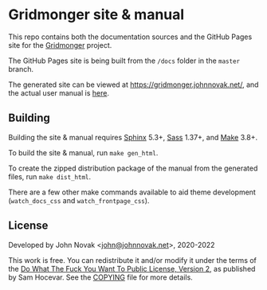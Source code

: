 # Gridmonger site & manual

This repo contains both the documentation sources and the GitHub Pages site
for the [Gridmonger](https://github.com/johnnovak/gridmonger) project.

The GitHub Pages site is being built from the `/docs` folder in the `master`
branch. 

The generated site can be viewed at https://gridmonger.johnnovak.net/, and the
actual user manual is [here](https://gridmonger.johnnovak.net/manual/contents.html).


## Building

Building the site & manual requires
[Sphinx](https://www.sphinx-doc.org/en/master/usage/installation.html) 5.3+,
[Sass](https://sass-lang.com/) 1.37+, and
[Make](https://www.gnu.org/software/make/) 3.8+.

To build the site & manual, run `make gen_html`.

To create the zipped distribution package of the manual from the generated
files, run `make dist_html`.

There are a few other make commands available to aid theme development
(`watch_docs_css` and `watch_frontpage_css`).

## License

Developed by John Novak <<john@johnnovak.net>>, 2020-2022

This work is free. You can redistribute it and/or modify it under the terms of
the [Do What The Fuck You Want To Public License, Version 2](http://www.wtfpl.net/), as published
by Sam Hocevar. See the [COPYING](./COPYING) file for more details.

